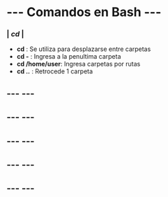 # --- Comandos en Bash ---
### |  *cd*  |
    
- **cd**   : Se utiliza para desplazarse entre carpetas
- **cd -** : Ingresa a la penultima carpeta
- **cd /home/user**: Ingresa carpetas por rutas
- **cd ..** : Retrocede 1 carpeta

## ---                ---


## ---                ---


## ---                ---


## ---                ---


## ---                ---


